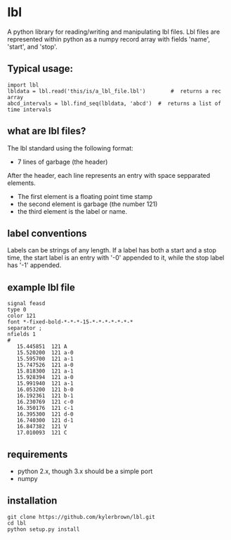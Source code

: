 lbl
===

A python library for reading/writing and manipulating lbl files.
Lbl files are represented within python as a numpy record array with fields 'name', 'start', and 'stop'.

Typical usage:
---------------

    import lbl
    lbldata = lbl.read('this/is/a_lbl_file.lbl')        #  returns a rec array
    abcd_intervals = lbl.find_seq(lbldata, 'abcd')  #  returns a list of time intervals

what are lbl files?
--------------------
The lbl standard using the following format:
* 7 lines of garbage (the header)

After the header, each line represents an entry with space sepparated elements.
* The first element is a floating point time stamp
* the second element is garbage (the number 121)
* the third element is the label or name.

label conventions
------------------
Labels can be strings of any length. If a label has both a start and a stop time, 
the start label is an entry with '-0' appended to it, while the stop label has '-1' appended.

example lbl file
-------------------
    signal feasd
    type 0
    color 121
    font *-fixed-bold-*-*-*-15-*-*-*-*-*-*-*
    separator ;
    nfields 1
    #
       15.445851  121 A
       15.520200  121 a-0
       15.595700  121 a-1
       15.747526  121 a-0
       15.818300  121 a-1
       15.928394  121 a-0
       15.991940  121 a-1
       16.053200  121 b-0
       16.192361  121 b-1
       16.230769  121 c-0
       16.350176  121 c-1
       16.395300  121 d-0
       16.740300  121 d-1
       16.847382  121 V
       17.010093  121 C



requirements
------------
* python 2.x, though 3.x should be a simple port
* numpy

installation
-------------
    git clone https://github.com/kylerbrown/lbl.git
    cd lbl
    python setup.py install
